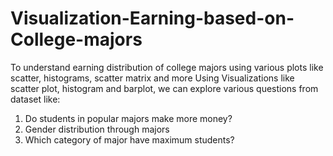 # Visualization-Earning-based-on-College-majors
To understand earning distribution of college majors using various plots like scatter, histograms, scatter matrix and more
Using Visualizations like scatter plot, histogram and barplot, we can explore various questions from dataset like:
1) Do students in popular majors make more money?
2) Gender distribution through majors
3) Which category of major have maximum students?

